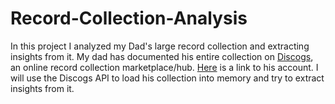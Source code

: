 # Record-Collection-Analysis

In this project I analyzed my Dad's large record collection and extracting insights from it. My dad has documented his entire collection on [Discogs](https://www.discogs.com), an online record collection marketplace/hub. [Here](https://www.discogs.com/user/hackerofslop) is a link to his account. I will use the Discogs API to load his collection into memory and try to extract insights from it.
